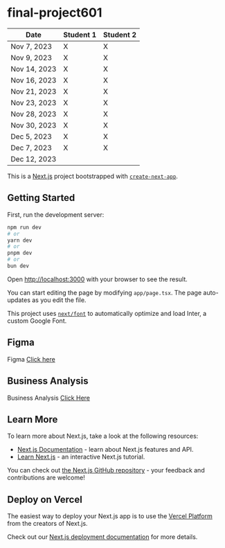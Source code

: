 # final-project601


| Date        | Student 1 | Student 2 |
|------------ |-----------|-----------|
| Nov 7, 2023 |     X     |     X     |
| Nov 9, 2023 |     X     |     X     |
| Nov 14, 2023|     X     |     X     |
| Nov 16, 2023|     X     |     X     |
| Nov 21, 2023|     X     |     X     |
| Nov 23, 2023|     X     |     X     |
| Nov 28, 2023|     X     |     X     |
| Nov 30, 2023|     X     |     X     |
| Dec 5, 2023 |     X     |     X     |
| Dec 7, 2023 |     X     |     X     |
| Dec 12, 2023|           |           |

This is a [Next.js](https://nextjs.org/) project bootstrapped with [`create-next-app`](https://github.com/vercel/next.js/tree/canary/packages/create-next-app).

## Getting Started

First, run the development server:

```bash
npm run dev
# or
yarn dev
# or
pnpm dev
# or
bun dev
```

Open [http://localhost:3000](http://localhost:3000) with your browser to see the result.

You can start editing the page by modifying `app/page.tsx`. The page auto-updates as you edit the file.

This project uses [`next/font`](https://nextjs.org/docs/basic-features/font-optimization) to automatically optimize and load Inter, a custom Google Font.

## Figma 

Figma [Click here](https://www.figma.com/file/lesPtskAsZILemXQOEqptM/Luxury-Restaurant-(Community)?type=design&node-id=1%3A8&mode=design&t=iIXZuifyqARPw48t-1)

## Business Analysis

Business Analysis [Click Here](https://docs.google.com/document/d/1ka74GFVtkrU48M1ey7xwAkohXBHxRDM_xNpIUaFzTco/edit?usp=sharing)
## Learn More

To learn more about Next.js, take a look at the following resources:

- [Next.js Documentation](https://nextjs.org/docs) - learn about Next.js features and API.
- [Learn Next.js](https://nextjs.org/learn) - an interactive Next.js tutorial.

You can check out [the Next.js GitHub repository](https://github.com/vercel/next.js/) - your feedback and contributions are welcome!

## Deploy on Vercel

The easiest way to deploy your Next.js app is to use the [Vercel Platform](https://vercel.com/new?utm_medium=default-template&filter=next.js&utm_source=create-next-app&utm_campaign=create-next-app-readme) from the creators of Next.js.

Check out our [Next.js deployment documentation](https://nextjs.org/docs/deployment) for more details.
